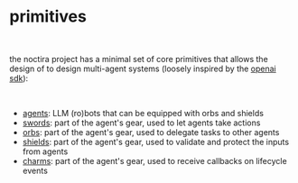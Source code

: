 # primitives

<br>

the noctira project has a minimal set of core primitives that allows the design of to design multi-agent systems (loosely inspired by the [openai sdk](https://openai.github.io/openai-agents-python/quickstart/)):

<br>

- [agents](agents.md): LLM (ro)bots that can be equipped with orbs and shields
- [swords](swords.md): part of the agent's gear, used to let agents take actions
- [orbs](orbs.md): part of the agent's gear, used to delegate tasks to other agents
- [shields](shields.md): part of the agent's gear, used to validate and protect the inputs from agents 
- [charms](charms.md): part of the agent's gear, used to receive callbacks on lifecycle events
